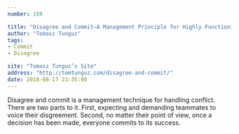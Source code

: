 ```yaml
---
number: 159

title: "Disagree and Commit—A Management Principle for Highly Functioning Teams"
author: "Tomasz Tunguz"
tags:
- Commit
- Disagree

site: "Tomasz Tunguz’s Site"
address: "http://tomtunguz.com/disagree-and-commit/"
date: 2018-08-17 23:35:00
---
```


Disagree and commit is a management technique for handling conflict. There are two parts to it. First, expecting and demanding teammates to voice their disgreement. Second, no matter their point of view, once a decision has been made, everyone commits to its success.

